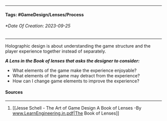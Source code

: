 __________________________________________________________________________
#### **Tags:** #GameDesign/Lenses/Process
###### *Date Of Creation: 2023-09-25
__________________________________________________________________________

Holographic design is about understanding the game structure and the player experience together instead of separately. 

***A Lens in the Book of lenses that asks the designer to consider:***
- What elements of the game make the experience enjoyable?
- What elements of the game may detract from the experience?
- How can I change game elements to improve the experience?
#### Sources
__________________________________________________________________________
1. [[Jesse Schell - The Art of Game Design A Book of Lenses -By www.LearnEngineering.in.pdf|The Book of Lenses]]